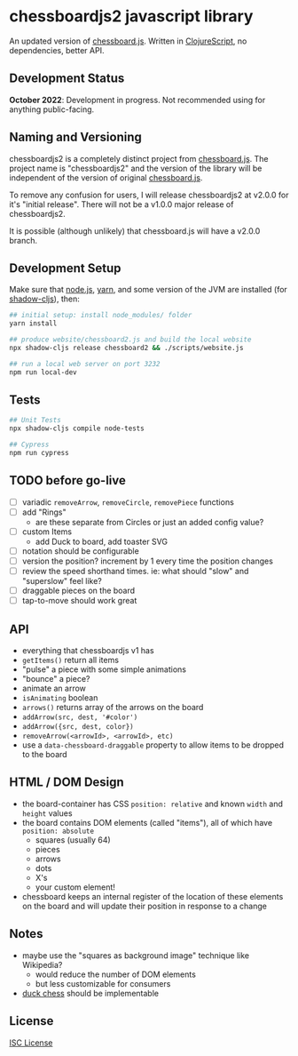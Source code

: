 # chessboardjs2 javascript library

An updated version of [chessboard.js]. Written in [ClojureScript], no dependencies, better API.

## Development Status

**October 2022**: Development in progress. Not recommended using for anything public-facing.

## Naming and Versioning

chessboardjs2 is a completely distinct project from [chessboard.js]. The project
name is "chessboardjs2" and the version of the library will be independent of the
version of original [chessboard.js].

To remove any confusion for users, I will release chessboardjs2 at v2.0.0 for it's
"initial release". There will not be a v1.0.0 major release of chessboardjs2.

It is possible (although unlikely) that chessboard.js will have a v2.0.0 branch.

## Development Setup

Make sure that [node.js], [yarn], and some version of the JVM are installed (for [shadow-cljs]), then:

[node.js]:https://nodejs.org
[yarn]:https://yarnpkg.com/
[shadow-cljs]:https://github.com/thheller/shadow-cljs

```sh
## initial setup: install node_modules/ folder
yarn install

## produce website/chessboard2.js and build the local website
npx shadow-cljs release chessboard2 && ./scripts/website.js

## run a local web server on port 3232
npm run local-dev
```

## Tests

```sh
## Unit Tests
npx shadow-cljs compile node-tests

## Cypress
npm run cypress
```

## TODO before go-live

- [ ] variadic `removeArrow`, `removeCircle`, `removePiece` functions
- [ ] add "Rings"
  - are these separate from Circles or just an added config value?
- [ ] custom Items
  - add Duck to board, add toaster SVG
- [ ] notation should be configurable
- [ ] version the position? increment by 1 every time the position changes
- [ ] review the speed shorthand times. ie: what should "slow" and "superslow" feel like?
- [ ] draggable pieces on the board
- [ ] tap-to-move should work great

## API

- everything that chessboardjs v1 has
- `getItems()` return all items
- "pulse" a piece with some simple animations
- "bounce" a piece?
- animate an arrow
- `isAnimating` boolean
- `arrows()` returns array of the arrows on the board
- `addArrow(src, dest, '#color')`
- `addArrow({src, dest, color})`
- `removeArrow(<arrowId>, <arrowId>, etc)`
- use a `data-chessboard-draggable` property to allow items to be dropped to the board

## HTML / DOM Design

- the board-container has CSS `position: relative` and known `width` and `height` values
- the board contains DOM elements (called "items"), all of which have `position: absolute`
  - squares (usually 64)
  - pieces
  - arrows
  - dots
  - X's
  - your custom element!
- chessboard keeps an internal register of the location of these elements on the board
  and will update their position in response to a change

## Notes

- maybe use the "squares as background image" technique like Wikipedia?
  - would reduce the number of DOM elements
  - but less customizable for consumers
- [duck chess](https://duckchess.com/) should be implementable

## License

[ISC License](LICENSE.md)

[ClojureScript]:https://clojurescript.org/
[chessboard.js]:https://github.com/oakmac/chessboardjs
